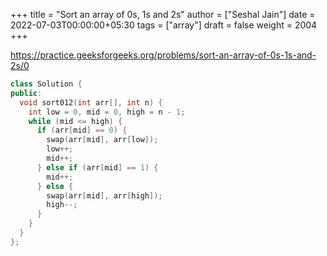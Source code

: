 +++
title = "Sort an array of 0s, 1s and 2s"
author = ["Seshal Jain"]
date = 2022-07-03T00:00:00+05:30
tags = ["array"]
draft = false
weight = 2004
+++

<https://practice.geeksforgeeks.org/problems/sort-an-array-of-0s-1s-and-2s/0>

```cpp
class Solution {
public:
  void sort012(int arr[], int n) {
    int low = 0, mid = 0, high = n - 1;
    while (mid <= high) {
      if (arr[mid] == 0) {
        swap(arr[mid], arr[low]);
        low++;
        mid++;
      } else if (arr[mid] == 1) {
        mid++;
      } else {
        swap(arr[mid], arr[high]);
        high--;
      }
    }
  }
};
```
